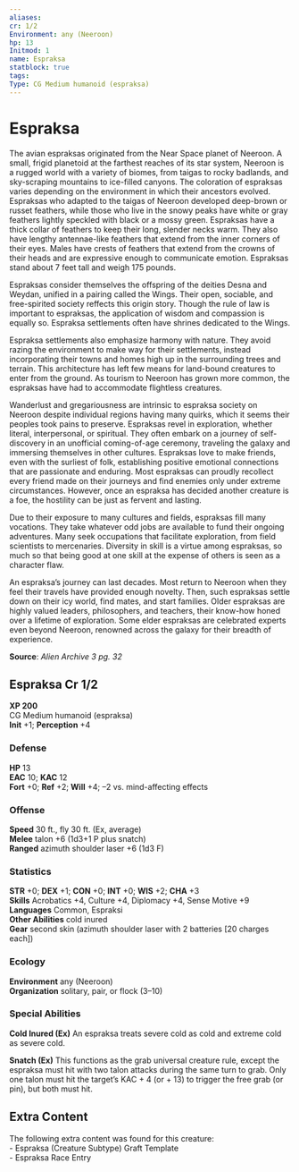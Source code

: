 ```yaml
---
aliases: 
cr: 1/2
Environment: any (Neeroon)
hp: 13
Initmod: 1
name: Espraksa
statblock: true
tags: 
Type: CG Medium humanoid (espraksa)
---
```


# Espraksa

The avian espraksas originated from the Near Space planet of Neeroon. A small, frigid planetoid at the farthest reaches of its star system, Neeroon is a rugged world with a variety of biomes, from taigas to rocky badlands, and sky-scraping mountains to ice-filled canyons. The coloration of espraksas varies depending on the environment in which their ancestors evolved. Espraksas who adapted to the taigas of Neeroon developed deep-brown or russet feathers, while those who live in the snowy peaks have white or gray feathers lightly speckled with black or a mossy green. Espraksas have a thick collar of feathers to keep their long, slender necks warm. They also have lengthy antennae-like feathers that extend from the inner corners of their eyes. Males have crests of feathers that extend from the crowns of their heads and are expressive enough to communicate emotion. Espraksas stand about 7 feet tall and weigh 175 pounds.

Espraksas consider themselves the offspring of the deities Desna and Weydan, unified in a pairing called the Wings. Their open, sociable, and free-spirited society reffects this origin story. Though the rule of law is important to espraksas, the application of wisdom and compassion is equally so. Espraksa settlements often have shrines dedicated to the Wings.

Espraksa settlements also emphasize harmony with nature. They avoid razing the environment to make way for their settlements, instead incorporating their towns and homes high up in the surrounding trees and terrain. This architecture has left few means for land-bound creatures to enter from the ground. As tourism to Neeroon has grown more common, the espraksas have had to accommodate flightless creatures.

Wanderlust and gregariousness are intrinsic to espraksa society on Neeroon despite individual regions having many quirks, which it seems their peoples took pains to preserve. Espraksas revel in exploration, whether literal, interpersonal, or spiritual. They often embark on a journey of self-discovery in an unofficial coming-of-age ceremony, traveling the galaxy and immersing themselves in other cultures. Espraksas love to make friends, even with the surliest of folk, establishing positive emotional connections that are passionate and enduring. Most espraksas can proudly recollect every friend made on their journeys and find enemies only under extreme circumstances. However, once an espraksa has decided another creature is a foe, the hostility can be just as fervent and lasting.

Due to their exposure to many cultures and fields, espraksas fill many vocations. They take whatever odd jobs are available to fund their ongoing adventures. Many seek occupations that facilitate exploration, from field scientists to mercenaries. Diversity in skill is a virtue among espraksas, so much so that being good at one skill at the expense of others is seen as a character flaw.

An espraksa’s journey can last decades. Most return to Neeroon when they feel their travels have provided enough novelty. Then, such espraksas settle down on their icy world, find mates, and start families. Older espraksas are highly valued leaders, philosophers, and teachers, their know-how honed over a lifetime of exploration. Some elder espraksas are celebrated experts even beyond Neeroon, renowned across the galaxy for their breadth of experience.

**Source**:  _Alien Archive 3 pg. 32_

## Espraksa Cr 1/2

**XP 200**  
CG Medium humanoid (espraksa)  
**Init** +1; **Perception** +4  

### Defense

**HP** 13  
**EAC** 10; **KAC** 12  
**Fort** +0; **Ref** +2; **Will** +4; –2 vs. mind-affecting effects  

### Offense

**Speed** 30 ft., fly 30 ft. (Ex, average)  
**Melee** talon +6 (1d3+1 P plus snatch)  
**Ranged** azimuth shoulder laser +6 (1d3 F)

### Statistics

**STR** +0; **DEX** +1; **CON** +0; **INT** +0; **WIS** +2; **CHA** +3  
**Skills** Acrobatics +4, Culture +4, Diplomacy +4, Sense Motive +9  
**Languages** Common, Espraksi  
**Other Abilities** cold inured  
**Gear** second skin (azimuth shoulder laser with 2 batteries \[20 charges each\])

### Ecology

**Environment** any (Neeroon)  
**Organization** solitary, pair, or flock (3–10)

### Special Abilities

**Cold Inured (Ex)** An espraksa treats severe cold as cold and extreme cold as severe cold.

**Snatch (Ex)** This functions as the grab universal creature rule, except the espraksa must hit with two talon attacks during the same turn to grab. Only one talon must hit the target’s KAC + 4 (or + 13) to trigger the free grab (or pin), but both must hit.

## Extra Content

The following extra content was found for this creature:  
\- Espraksa (Creature Subtype) Graft Template  
\- Espraksa Race Entry
